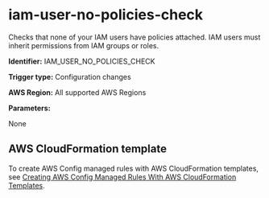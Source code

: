 # iam\-user\-no\-policies\-check<a name="iam-user-no-policies-check"></a>

Checks that none of your IAM users have policies attached\. IAM users must inherit permissions from IAM groups or roles\.

**Identifier:** IAM\_USER\_NO\_POLICIES\_CHECK

**Trigger type:** Configuration changes

**AWS Region:** All supported AWS Regions 

**Parameters:**

 None   

## AWS CloudFormation template<a name="w24aac11c29c17d215c15"></a>

To create AWS Config managed rules with AWS CloudFormation templates, see [Creating AWS Config Managed Rules With AWS CloudFormation Templates](aws-config-managed-rules-cloudformation-templates.md)\.